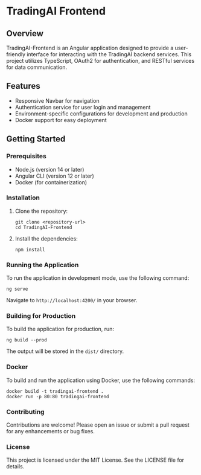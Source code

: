 # TradingAI Frontend

## Overview
TradingAI-Frontend is an Angular application designed to provide a user-friendly interface for interacting with the TradingAI backend services. This project utilizes TypeScript, OAuth2 for authentication, and RESTful services for data communication.

## Features
- Responsive Navbar for navigation
- Authentication service for user login and management
- Environment-specific configurations for development and production
- Docker support for easy deployment

## Getting Started

### Prerequisites
- Node.js (version 14 or later)
- Angular CLI (version 12 or later)
- Docker (for containerization)

### Installation
1. Clone the repository:
   ```
   git clone <repository-url>
   cd TradingAI-Frontend
   ```

2. Install the dependencies:
   ```
   npm install
   ```

### Running the Application
To run the application in development mode, use the following command:
```
ng serve
```
Navigate to `http://localhost:4200/` in your browser.

### Building for Production
To build the application for production, run:
```
ng build --prod
```
The output will be stored in the `dist/` directory.

### Docker
To build and run the application using Docker, use the following commands:
```
docker build -t tradingai-frontend .
docker run -p 80:80 tradingai-frontend
```

### Contributing
Contributions are welcome! Please open an issue or submit a pull request for any enhancements or bug fixes.

### License
This project is licensed under the MIT License. See the LICENSE file for details.